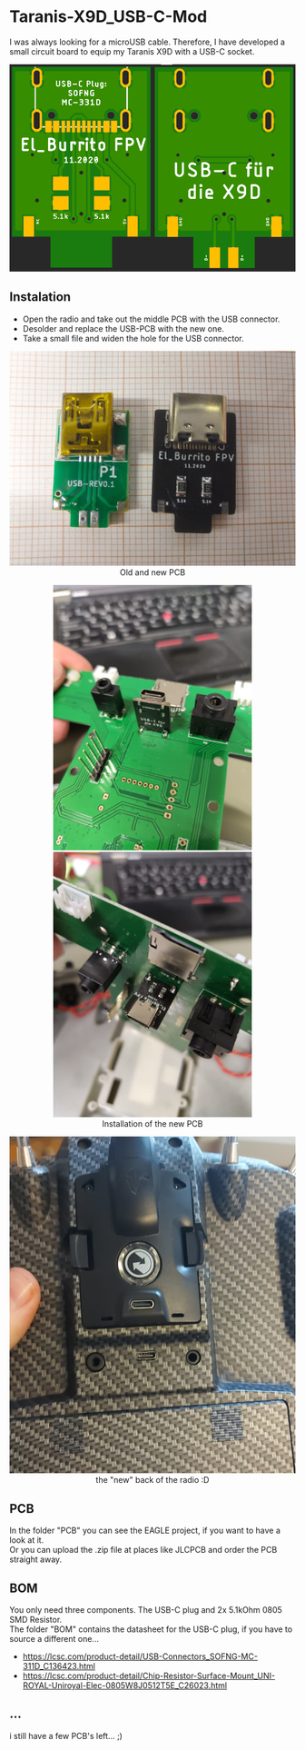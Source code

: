 # Taranis-X9D_USB-C-Mod

I was always looking for a microUSB cable. Therefore, I have developed a small circuit board to equip my Taranis X9D with a USB-C socket.

<p align="center">
  <img src="https://github.com/Jens-Si/Taranis-X9D_USB-C-Mod/blob/main/pictures/PCB-0.png" width="550" title="Screenshot PCB">
</p>

## Instalation
- Open the radio and take out the middle PCB with the USB connector.
- Desolder and replace the USB-PCB with the new one.
- Take a small file and widen the hole for the USB connector.

<p align="center">
  <img src="https://github.com/Jens-Si/Taranis-X9D_USB-C-Mod/blob/main/pictures/PCB-1.jpg" width="550" title="old and new PCB">
  <br /> Old and new PCB
</p>

<p align="center">
  <img src="https://github.com/Jens-Si/Taranis-X9D_USB-C-Mod/blob/main/pictures/PCB-2.jpg" width="350" title="PCB install 1">
  <img src="https://github.com/Jens-Si/Taranis-X9D_USB-C-Mod/blob/main/pictures/PCB-3.jpg" width="350" title="PCB install 2">
  <br /> Installation of the new PCB
</p>
<p align="center">
  <img src="https://github.com/Jens-Si/Taranis-X9D_USB-C-Mod/blob/main/pictures/PCB-4.jpg" width="550" title="back of radio">
  <br /> the "new" back of the radio :D
</p>

## PCB
In the folder "PCB" you can see the EAGLE project, if you want to have a look at it. <br />
Or you can upload the .zip file at places like JLCPCB and order the PCB straight away.

## BOM
You only need three components. The USB-C plug and 2x 5.1kOhm 0805 SMD Resistor. <br />
The folder "BOM" contains the datasheet for the USB-C plug, if you have to source a different one...

- https://lcsc.com/product-detail/USB-Connectors_SOFNG-MC-311D_C136423.html
- https://lcsc.com/product-detail/Chip-Resistor-Surface-Mount_UNI-ROYAL-Uniroyal-Elec-0805W8J0512T5E_C26023.html

## ...
i still have a few PCB's left... ;)
